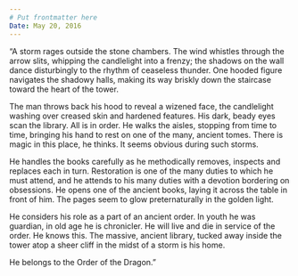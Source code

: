```yaml
---
# Put frontmatter here
Date: May 20, 2016
---
```

“A storm rages outside the stone chambers. The wind whistles through the arrow slits, whipping the candlelight into a frenzy; the shadows on the wall dance disturbingly to the rhythm of ceaseless thunder. One hooded figure navigates the shadowy halls, making its way briskly down the staircase toward the heart of the tower.

The man throws back his hood to reveal a wizened face, the candlelight washing over creased skin and hardened features. His dark, beady eyes scan the library. All is in order. He walks the aisles, stopping from time to time, bringing his hand to rest on one of the many, ancient tomes. There is magic in this place, he thinks. It seems obvious during such storms.

He handles the books carefully as he methodically removes, inspects and replaces each in turn. Restoration is one of the many duties to which he must attend, and he attends to his many duties with a devotion bordering on obsessions. He opens one of the ancient books, laying it across the table in front of him. The pages seem to glow preternaturally in the golden light.  

He considers his role as a part of an ancient order. In youth he was guardian, in old age he is chronicler. He will live and die in service of the order. He knows this. The massive, ancient library, tucked away inside the tower atop a sheer cliff in the midst of a storm is his home.  

He belongs to the Order of the Dragon.”
